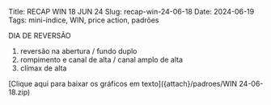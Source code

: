 Title: RECAP WIN 18 JUN 24
Slug: recap-win-24-06-18
Date: 2024-06-19
Tags: mini-índice, WIN, price action, padrões

DIA DE REVERSÃO
  
1. reversão na abertura / fundo duplo  
2. rompimento e canal de alta / canal amplo de alta  
3. clímax de alta  
  
[Clique aqui para baixar os gráficos em texto]({attach}/padroes/WIN 24-06-18.zip)
